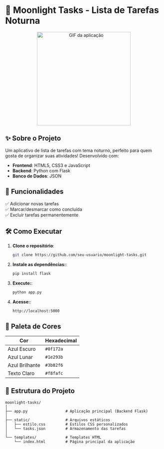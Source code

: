 # 🌙 Moonlight Tasks - Lista de Tarefas Noturna

<div align="center">
  <img src="https://media.giphy.com/media/jTNG3RF6EwbkpD4LZx/giphy.gif" width="300" alt="GIF da aplicação">
</div>

## ✨ Sobre o Projeto
Um aplicativo de lista de tarefas com tema noturno, perfeito para quem gosta de organizar suas atividades! Desenvolvido com:

- **Frontend**: HTML5, CSS3 e JavaScript
- **Backend**: Python com Flask
- **Banco de Dados**: JSON 

## 🚀 Funcionalidades
✅ Adicionar novas tarefas  
✅ Marcar/desmarcar como concluída  
✅ Excluir tarefas permanentemente  

## 🛠️ Como Executar

1. **Clone o repositório**:
   ```bash
   git clone https://github.com/seu-usuario/moonlight-tasks.git
2. **Instale as dependências:**:
   ```bash
   pip install flask
3. **Execute:**:
   ```bash
   python app.py
4. **Acesse:**:
   ```bash
   http://localhost:5000

## 🎨 Paleta de Cores

| Cor               | Hexadecimal |
|-------------------|-------------|
| Azul Escuro       | `#0f172a`   |
| Azul Lunar        | `#1e293b`   |
| Azul Brilhante    | `#3b82f6`   |
| Texto Claro       | `#f8fafc`   |

## 📂 Estrutura do Projeto
    moonlight-tasks/
    │
    ├── app.py                 # Aplicação principal (Backend Flask)
    │
    ├── static/                # Arquivos estáticos
    │   ├── estilo.css         # Estilos CSS personalizados
    │   └── tasks.json         # Armazenamento das tarefas 
    │
    └── templates/             # Templates HTML
        └── index.html         # Página principal da aplicação
